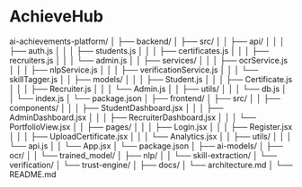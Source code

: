 # AchieveHub
ai-achievements-platform/
│
├── backend/
│   ├── src/
│   │   ├── api/
│   │   │   ├── auth.js
│   │   │   ├── students.js
│   │   │   ├── certificates.js
│   │   │   ├── recruiters.js
│   │   │   └── admin.js
│   │   ├── services/
│   │   │   ├── ocrService.js
│   │   │   ├── nlpService.js
│   │   │   ├── verificationService.js
│   │   │   └── skillTagger.js
│   │   ├── models/
│   │   │   ├── Student.js
│   │   │   ├── Certificate.js
│   │   │   ├── Recruiter.js
│   │   │   └── Admin.js
│   │   ├── utils/
│   │   │   └── db.js
│   │   └── index.js
│   └── package.json
│
├── frontend/
│   ├── src/
│   │   ├── components/
│   │   │   ├── StudentDashboard.jsx
│   │   │   ├── AdminDashboard.jsx
│   │   │   ├── RecruiterDashboard.jsx
│   │   │   └── PortfolioView.jsx
│   │   ├── pages/
│   │   │   ├── Login.jsx
│   │   │   ├── Register.jsx
│   │   │   ├── UploadCertificate.jsx
│   │   │   └── Analytics.jsx
│   │   ├── utils/
│   │   │   └── api.js
│   │   └── App.jsx
│   └── package.json
│
├── ai-models/
│   ├── ocr/
│   │   └── trained_model/
│   ├── nlp/
│   │   └── skill-extraction/
│   └── verification/
│       └── trust-engine/
│
├── docs/
│   └── architecture.md
│
└── README.md
